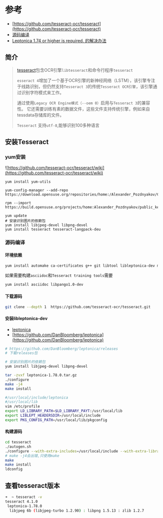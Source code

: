 # 参考

- [https://github.com/tesseract-ocr/tesseract](https://github.com/tesseract-ocr/tesseract)
- [源码编译](https://github.com/tesseract-ocr/tesseract/wiki/Compiling-%E2%80%93-GitInstallation)
- [Leptonica 1.74 or higher is required. 的解决办法](https://blog.csdn.net/xjmxym/article/details/79040514)

## 简介

> [tesseract](https://github.com/tesseract-ocr/tesseract)包含OCR引擎`libtesseract`和命令行程序`tesseract`
>
> `esseract 4`增加了一个基于OCR引擎的新神经网络（LSTM），该引擎专注于线路识别，但仍然支持`Tesseract 3`的传统`Tesseract OCR引擎`，该引擎通过识别字符模式来工作。
>
> 通过使用`Legacy OCR Engine模式（--oem 0）`启用与`Tesseract 3`的兼容性。 它还需要训练有素的数据文件，这些文件支持传统引擎，例如来自tessdata存储库的文件。
>
> `Tesseract` 支持`utf-8`,能够识别100多种语言

## 安装Tesseract

### yum安装

![https://github.com/tesseract-ocr/tesseract/wiki](https://github.com/tesseract-ocr/tesseract/wiki)

```basg
yum install yum-utils

yum-config-manager --add-repo https://download.opensuse.org/repositories/home:/Alexander_Pozdnyakov/CentOS_7/

rpm --import https://build.opensuse.org/projects/home:Alexander_Pozdnyakov/public_key

yum update
# 安装识别图片的依赖包
yum install libjpeg-devel libpng-devel
yum install tesseract tesseract-langpack-deu
```

### 源码编译

#### 环境依赖

```bash
yum install automake ca-certificates g++ git libtool libleptonica-dev make pkg-config
```

如果需要构建`asciidoc`和`Tesseract training tools`需要

```bash
yum install asciidoc libpango1.0-dev
```

#### 下载源码

```bash
git clone --depth 1  https://github.com/tesseract-ocr/tesseract.git
```

#### 安装libleptonica-dev

- [leptonica](http://www.leptonica.org/download.html)
- [https://github.com/DanBloomberg/leptonica](https://github.com/DanBloomberg/leptonica)

```bash
# https://github.com/DanBloomberg/leptonica/releases
# 下载releases包

# 安装识别图片的依赖包
yum install libjpeg-devel libpng-devel

tar -zvxf leptonica-1.78.0.tar.gz
./configure
make -j4
make install

#/usr/local/include/leptonica
#/usr/local/lib
vim /etc/profile
export LD_LIBRARY_PATH=$LD_LIBRARY_PAYT:/usr/local/lib
export LIBLEPT_HEADERSDIR=/usr/local/include
export PKG_CONFIG_PATH=/usr/local/lib/pkgconfig
```

#### 构建源码

```bash
cd tesseract
./autogen.sh
./configure --with-extra-includes=/usr/local/include --with-extra-libraries=/usr/local/include
# make -j4会出错,只使用make
make
make install
ldconfig
```

## 查看tesseract版本

```bash
➜  ~ tesseract -v
tesseract 4.1.0
 leptonica-1.78.0
  libjpeg 6b (libjpeg-turbo 1.2.90) : libpng 1.5.13 : zlib 1.2.7
```
